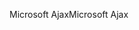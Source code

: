 <span data-ttu-id="49040-101">Microsoft Ajax</span><span class="sxs-lookup"><span data-stu-id="49040-101">Microsoft Ajax</span></span>